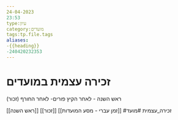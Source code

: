 ```yaml
---
24-04-2023
23:53
type:עיון
category:מועדים
tags:tp.file.tags
aliases:
-{{heading}}
-240420232353
---
```

# זכירה עצמית במועדים

ראש השנה - לאחר הקיץ
פורים- לאחר החורף (זכור)




[[ראש השנה]]
[[זכור]]
[[זמן עברי - מסע המועדות]]
#זכירה_עצמית 
#מועד 
